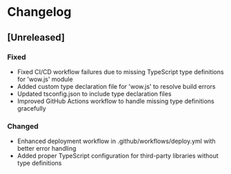 # Changelog

## [Unreleased]

### Fixed
- Fixed CI/CD workflow failures due to missing TypeScript type definitions for 'wow.js' module
- Added custom type declaration file for 'wow.js' to resolve build errors
- Updated tsconfig.json to include type declaration files
- Improved GitHub Actions workflow to handle missing type definitions gracefully

### Changed
- Enhanced deployment workflow in .github/workflows/deploy.yml with better error handling
- Added proper TypeScript configuration for third-party libraries without type definitions